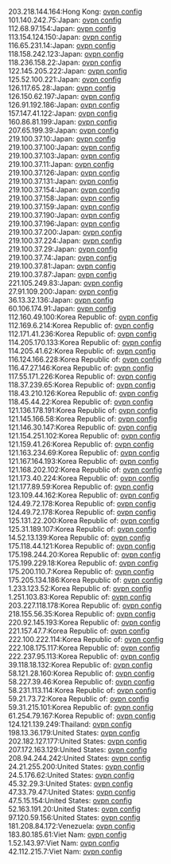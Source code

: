 203.218.144.164:Hong Kong: [ovpn config](vpn/203_218_144_164.ovpn)  
101.140.242.75:Japan: [ovpn config](vpn/101_140_242_75.ovpn)  
112.68.97.154:Japan: [ovpn config](vpn/112_68_97_154.ovpn)  
113.154.124.150:Japan: [ovpn config](vpn/113_154_124_150.ovpn)  
116.65.231.14:Japan: [ovpn config](vpn/116_65_231_14.ovpn)  
118.158.242.123:Japan: [ovpn config](vpn/118_158_242_123.ovpn)  
118.236.158.22:Japan: [ovpn config](vpn/118_236_158_22.ovpn)  
122.145.205.222:Japan: [ovpn config](vpn/122_145_205_222.ovpn)  
125.52.100.221:Japan: [ovpn config](vpn/125_52_100_221.ovpn)  
126.117.65.28:Japan: [ovpn config](vpn/126_117_65_28.ovpn)  
126.150.62.197:Japan: [ovpn config](vpn/126_150_62_197.ovpn)  
126.91.192.186:Japan: [ovpn config](vpn/126_91_192_186.ovpn)  
157.147.41.122:Japan: [ovpn config](vpn/157_147_41_122.ovpn)  
160.86.81.199:Japan: [ovpn config](vpn/160_86_81_199.ovpn)  
207.65.199.39:Japan: [ovpn config](vpn/207_65_199_39.ovpn)  
219.100.37.10:Japan: [ovpn config](vpn/219_100_37_10.ovpn)  
219.100.37.100:Japan: [ovpn config](vpn/219_100_37_100.ovpn)  
219.100.37.103:Japan: [ovpn config](vpn/219_100_37_103.ovpn)  
219.100.37.11:Japan: [ovpn config](vpn/219_100_37_11.ovpn)  
219.100.37.126:Japan: [ovpn config](vpn/219_100_37_126.ovpn)  
219.100.37.131:Japan: [ovpn config](vpn/219_100_37_131.ovpn)  
219.100.37.154:Japan: [ovpn config](vpn/219_100_37_154.ovpn)  
219.100.37.158:Japan: [ovpn config](vpn/219_100_37_158.ovpn)  
219.100.37.159:Japan: [ovpn config](vpn/219_100_37_159.ovpn)  
219.100.37.190:Japan: [ovpn config](vpn/219_100_37_190.ovpn)  
219.100.37.196:Japan: [ovpn config](vpn/219_100_37_196.ovpn)  
219.100.37.200:Japan: [ovpn config](vpn/219_100_37_200.ovpn)  
219.100.37.224:Japan: [ovpn config](vpn/219_100_37_224.ovpn)  
219.100.37.29:Japan: [ovpn config](vpn/219_100_37_29.ovpn)  
219.100.37.74:Japan: [ovpn config](vpn/219_100_37_74.ovpn)  
219.100.37.81:Japan: [ovpn config](vpn/219_100_37_81.ovpn)  
219.100.37.87:Japan: [ovpn config](vpn/219_100_37_87.ovpn)  
221.105.249.83:Japan: [ovpn config](vpn/221_105_249_83.ovpn)  
27.91.109.200:Japan: [ovpn config](vpn/27_91_109_200.ovpn)  
36.13.32.136:Japan: [ovpn config](vpn/36_13_32_136.ovpn)  
60.106.174.91:Japan: [ovpn config](vpn/60_106_174_91.ovpn)  
112.160.49.100:Korea Republic of: [ovpn config](vpn/112_160_49_100.ovpn)  
112.169.6.214:Korea Republic of: [ovpn config](vpn/112_169_6_214.ovpn)  
112.171.41.236:Korea Republic of: [ovpn config](vpn/112_171_41_236.ovpn)  
114.205.170.133:Korea Republic of: [ovpn config](vpn/114_205_170_133.ovpn)  
114.205.41.62:Korea Republic of: [ovpn config](vpn/114_205_41_62.ovpn)  
116.124.166.228:Korea Republic of: [ovpn config](vpn/116_124_166_228.ovpn)  
116.47.27.146:Korea Republic of: [ovpn config](vpn/116_47_27_146.ovpn)  
117.55.171.226:Korea Republic of: [ovpn config](vpn/117_55_171_226.ovpn)  
118.37.239.65:Korea Republic of: [ovpn config](vpn/118_37_239_65.ovpn)  
118.43.210.126:Korea Republic of: [ovpn config](vpn/118_43_210_126.ovpn)  
118.45.44.22:Korea Republic of: [ovpn config](vpn/118_45_44_22.ovpn)  
121.136.178.191:Korea Republic of: [ovpn config](vpn/121_136_178_191.ovpn)  
121.145.166.58:Korea Republic of: [ovpn config](vpn/121_145_166_58.ovpn)  
121.146.30.147:Korea Republic of: [ovpn config](vpn/121_146_30_147.ovpn)  
121.154.251.102:Korea Republic of: [ovpn config](vpn/121_154_251_102.ovpn)  
121.159.41.26:Korea Republic of: [ovpn config](vpn/121_159_41_26.ovpn)  
121.163.234.69:Korea Republic of: [ovpn config](vpn/121_163_234_69.ovpn)  
121.167.164.193:Korea Republic of: [ovpn config](vpn/121_167_164_193.ovpn)  
121.168.202.102:Korea Republic of: [ovpn config](vpn/121_168_202_102.ovpn)  
121.173.40.224:Korea Republic of: [ovpn config](vpn/121_173_40_224.ovpn)  
121.177.89.59:Korea Republic of: [ovpn config](vpn/121_177_89_59.ovpn)  
123.109.44.162:Korea Republic of: [ovpn config](vpn/123_109_44_162.ovpn)  
124.49.72.178:Korea Republic of: [ovpn config](vpn/124_49_72_178.ovpn)  
124.49.72.178:Korea Republic of: [ovpn config](vpn/124_49_72_178.ovpn)  
125.131.22.200:Korea Republic of: [ovpn config](vpn/125_131_22_200.ovpn)  
125.31.189.107:Korea Republic of: [ovpn config](vpn/125_31_189_107.ovpn)  
14.52.13.139:Korea Republic of: [ovpn config](vpn/14_52_13_139.ovpn)  
175.118.44.121:Korea Republic of: [ovpn config](vpn/175_118_44_121.ovpn)  
175.198.244.20:Korea Republic of: [ovpn config](vpn/175_198_244_20.ovpn)  
175.199.229.18:Korea Republic of: [ovpn config](vpn/175_199_229_18.ovpn)  
175.200.110.7:Korea Republic of: [ovpn config](vpn/175_200_110_7.ovpn)  
175.205.134.186:Korea Republic of: [ovpn config](vpn/175_205_134_186.ovpn)  
1.233.123.52:Korea Republic of: [ovpn config](vpn/1_233_123_52.ovpn)  
1.251.103.83:Korea Republic of: [ovpn config](vpn/1_251_103_83.ovpn)  
203.227.118.178:Korea Republic of: [ovpn config](vpn/203_227_118_178.ovpn)  
218.155.56.35:Korea Republic of: [ovpn config](vpn/218_155_56_35.ovpn)  
220.92.145.193:Korea Republic of: [ovpn config](vpn/220_92_145_193.ovpn)  
221.157.47.7:Korea Republic of: [ovpn config](vpn/221_157_47_7.ovpn)  
222.100.222.114:Korea Republic of: [ovpn config](vpn/222_100_222_114.ovpn)  
222.108.175.117:Korea Republic of: [ovpn config](vpn/222_108_175_117.ovpn)  
222.237.95.113:Korea Republic of: [ovpn config](vpn/222_237_95_113.ovpn)  
39.118.18.132:Korea Republic of: [ovpn config](vpn/39_118_18_132.ovpn)  
58.121.28.160:Korea Republic of: [ovpn config](vpn/58_121_28_160.ovpn)  
58.227.39.46:Korea Republic of: [ovpn config](vpn/58_227_39_46.ovpn)  
58.231.113.114:Korea Republic of: [ovpn config](vpn/58_231_113_114.ovpn)  
59.21.73.72:Korea Republic of: [ovpn config](vpn/59_21_73_72.ovpn)  
59.31.215.101:Korea Republic of: [ovpn config](vpn/59_31_215_101.ovpn)  
61.254.79.167:Korea Republic of: [ovpn config](vpn/61_254_79_167.ovpn)  
124.121.139.249:Thailand: [ovpn config](vpn/124_121_139_249.ovpn)  
198.13.36.179:United States: [ovpn config](vpn/198_13_36_179.ovpn)  
202.182.127.177:United States: [ovpn config](vpn/202_182_127_177.ovpn)  
207.172.163.129:United States: [ovpn config](vpn/207_172_163_129.ovpn)  
208.94.244.242:United States: [ovpn config](vpn/208_94_244_242.ovpn)  
24.21.255.200:United States: [ovpn config](vpn/24_21_255_200.ovpn)  
24.5.176.62:United States: [ovpn config](vpn/24_5_176_62.ovpn)  
45.32.29.3:United States: [ovpn config](vpn/45_32_29_3.ovpn)  
47.33.79.47:United States: [ovpn config](vpn/47_33_79_47.ovpn)  
47.5.15.154:United States: [ovpn config](vpn/47_5_15_154.ovpn)  
52.163.191.20:United States: [ovpn config](vpn/52_163_191_20.ovpn)  
97.120.59.156:United States: [ovpn config](vpn/97_120_59_156.ovpn)  
181.208.84.172:Venezuela: [ovpn config](vpn/181_208_84_172.ovpn)  
183.80.185.61:Viet Nam: [ovpn config](vpn/183_80_185_61.ovpn)  
1.52.143.97:Viet Nam: [ovpn config](vpn/1_52_143_97.ovpn)  
42.112.215.7:Viet Nam: [ovpn config](vpn/42_112_215_7.ovpn)  
